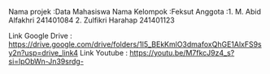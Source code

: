 Nama projek     :Data Mahasiswa
Nama Kelompok   :Feksut
Anggota         :1. M. Abid Alfakhri  241401084
                 2. Zulfikri Harahap  241401123

Link Google Drive : https://drive.google.com/drive/folders/1l5_BEkKmlO3dmafoxQhGE1AlxFS9sy2n?usp=drive_link4
Link Youtube : https://youtu.be/M7fkcJ9z4_s?si=lpObWn-Jn39srdg-
